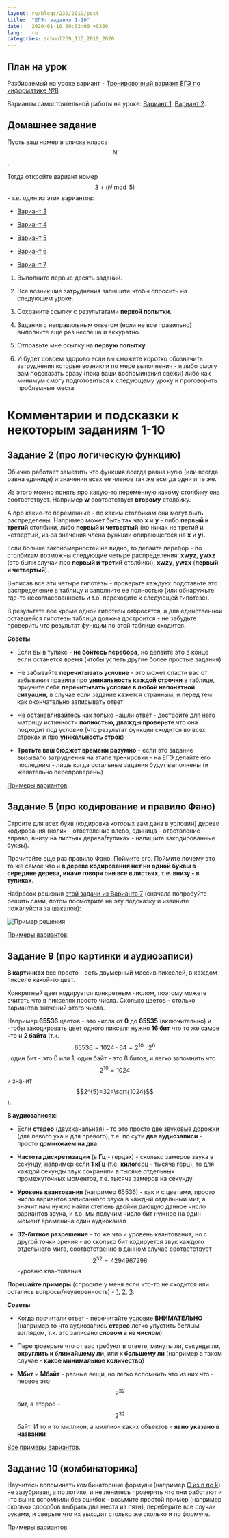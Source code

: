 ```yaml
---
layout: ru/blogs/239/2019/post
title:  "ЕГЭ: задания 1-10"
date:   2020-01-10 00:03:00 +0300
lang:   ru
categories: school239_115_2019_2020
---
```


План на урок
-----

Разбираемый на уроке вариант - [Тренировочный вариант ЕГЭ по информатике №8](https://yandex.ru/tutor/subject/variant/?subject_id=6&variant_id=381). 

Варианты самостоятельной работы на уроке: [Вариант 1](https://yandex.ru/tutor/subject/variant/?subject_id=6&variant_id=44), [Вариант 2](https://yandex.ru/tutor/subject/variant/?subject_id=6&variant_id=99).

Домашнее задание
-----

Пусть ваш номер в списке класса $$N$$.

Тогда откройте вариант номер $$3 + (N \bmod 5)$$ - т.е. один из этих вариантов:

 - [Вариант 3](https://yandex.ru/tutor/subject/variant/?subject_id=6&variant_id=240)
 
 - [Вариант 4](https://yandex.ru/tutor/subject/variant/?subject_id=6&variant_id=241)
 
 - [Вариант 5](https://yandex.ru/tutor/subject/variant/?subject_id=6&variant_id=242)
 
 - [Вариант 6](https://yandex.ru/tutor/subject/variant/?subject_id=6&variant_id=243)
 
 - [Вариант 7](https://yandex.ru/tutor/subject/variant/?subject_id=6&variant_id=353)

1) Выполните первые десять заданий.

2) Все возникшие затруднения запишите чтобы спросить на следующем уроке.

3) Сохраните ссылку с результатами **первой попытки**.

4) Задания с неправильным ответом (если не все правильно) выполните еще раз неспеша и аккуратно.

5) Отправьте мне ссылку на **первую попытку**.
 
6) И будет совсем здорово если вы сможете коротко обозначить затруднения которые возникли по мере выполнения - я либо смогу вам подсказать сразу (пока ваши воспоминания свежи) либо как минимум смогу подготовиться к следующему уроку и проговорить проблемные места.

Комментарии и подсказки к некоторым заданиям 1-10 
=====

Задание 2 (про логическую функцию)
-----

Обычно работает заметить что функция всегда равна нулю (или всегда равна единице) и значения всех ее членов так же всегда одни и те же.

Из этого можно понять про какую-то переменную какому столбику она соответствует. Например **w** соответствует **второму** столбику. 

А про какие-то переменные - по каким столбикам они могут быть распределены. Например может быть так что **x** и **y** - либо **первый и третий** столбики, либо **первый и четвертый** (но никак не третий и четвертый, из-за значения члена функции опирающегося на **x** и **y**).

Если больше закономерностей не видно, то делайте перебор - по столбикам возможны следующие четыре распределения: **xwyz**, **ywxz** (это были случаи про **первый и третий** столбики), **xwzy**, **ywzx** (**первый и четвертый**).

Выписав все эти четыре гипотезы - проверьте каждую: подставьте это распределение в таблицу и заполните ее полностью (или обнаружьте где-то несогласованность и т.о. переходите к следующей гипотезе).

В результате все кроме одной гипотезы отбросятся, а для единственной оставшейся гипотезы таблица должна достроится - не забудьте проверить что результат функции по этой таблице сходится.

**Советы**:

 - Если вы в тупике - **не бойтесь перебора**, но делайте это в конце если останется время (чтобы успеть другие более простые задания)
 
 - Не забывайте **перечитывать условие** - это может спасти вас от забывания правила про **уникальность каждой строчки** в таблице, приучите себя **перечитывать условие в любой непонятной ситуации**, в случае если задание кажется странным, и перед тем как окончательно записывать ответ
 
 - Не останавливайтесь как только нашли ответ - достройте для него матрицу истинности **полностью, дважды проверьте** что она подходит под условие (что результат функции сходится во всех строках и про **уникальность строк**)
 
 - **Тратьте ваш бюджет времени разумно** - если это задание вызывало затруднения на этапе тренировки - на ЕГЭ делайте его последним - лишь когда остальные задания будут выполнены (и желательно перепроверены)

[Примеры вариантов](https://yandex.ru/tutor/subject/tag/problems/?ege_number_id=332&tag_id=19).


Задание 5 (про кодирование и правило Фано)
-----

Строите для всех букв (кодировка которых вам дана в условии) дерево кодирования (нолик - ответвление влево, единица - ответвление вправо, внизу на листьях дерева/тупиках - напишите закодированные буквы).

Прочитайте еще раз правило Фано. Поймите его. Поймите почему это то же самое что и **в дереве кодирования нет ни одной буквы в середине дерева, иначе говоря они все в листьях, т.е. внизу - в тупиках**.

Набросок решения [этой задачи из Варианта 7](https://yandex.ru/tutor/subject/problem/?problem_id=T8636) (сначала попробуйте решить сами, потом посмотрите на эту подсказку и извините пожалуйста за шакалов):

![Пример решения](/static/2020/01/fano.png)

[Примеры вариантов](https://yandex.ru/tutor/subject/tag/problems/?ege_number_id=335&tag_id=19).


Задание 9 (про картинки и аудиозаписи)
-----

**В картинках** все просто - есть двумерный массив пикселей, в каждом пикселе какой-то цвет.

Конкретный цвет кодируется конкретным числом, поэтому можете считать что в пикселях просто числа. Сколько цветов - столько вариантов значений этого числа.

Например **65536** цветов - это числа от **0** до **65535** (включительно) и чтобы закодировать цвет одного пикселя нужно **16 бит** что то же самое что и **2 байта** (т.к. $$65536=1024 \cdot 64=2^{10} \cdot 2^{6}$$, один бит - это 0 или 1, один байт - это 8 битов, и легко запомнить что $$2^{10}=1024$$ и значит $$2^{5}=32=\sqrt{1024}$$).

**В аудиозаписях**:

 - Если **стерео** (двухканальная) - то это просто две звуковые дорожки (для левого уха и для правого), т.е. по сути **две аудиозаписи** - просто **домножаем на два**

 - **Частота дискретизации** (в **Гц** - герцах) - сколько замеров звука в секунду, например если **1 кГц** (т.е. **кило**герц - тысяча герц), то для каждой секунды звук сохранили в тысяче отдельных промежуточных моментов, т.е. тысяча замеров на секунду
 
 - **Уровень квантования** (например 65536) - как и с цветами, просто число вариантов записанного звука в каждый отдельный миг, а значит нам нужно найти степень двойки дающую данное число вариантов звука, и т.о. мы получим число бит нужное на один момент временина один аудиоканал
 
 - **32-битное разрешение** - то же что и уровень квантования, но с другой точки зрения - во сколько бит кодируется звук каждого отдельного мига, соответственно в данном случае соответствует $$2^{32}=4294967296$$-уровню квантования
 
**Порешайте примеры** (спросите у меня если что-то не сходится или остались вопросы/неуверенность) - [1](https://yandex.ru/tutor/subject/problem/?problem_id=T2324), [2](https://yandex.ru/tutor/subject/problem/?problem_id=T8640), [3](https://yandex.ru/tutor/subject/problem/?problem_id=T9290).

**Советы**:

 - Когда посчитали ответ - перечитайте условие **ВНИМАТЕЛЬНО** (например то что аудиозапись **стерео** легко упустить беглым взглядом, т.к. это записано **словом а не числом**)
 
 - Перепроверьте что от вас требуют в ответе, минуты ли, секунды ли, **округлить к ближайшему ли**, или **к большему ли** (например в таком случае - **какое минимальное количество**)
 
 - **Мбит** и **Мбайт** - разные вещи, но легко вспомнить что из них что - первое это $$2^{32}$$ бит, а второе - $$2^{32}$$ байт. И то и то миллион, а миллион каких объектов - **явно указано в названии**
 
[Все примеры вариантов](https://yandex.ru/tutor/subject/tag/problems/?ege_number_id=337&tag_id=19).
 
Задание 10 (комбинаторика)
-----

Научитесь вспоминать комбинаторные формулы (например [C из n по k](https://ru.wikipedia.org/wiki/%D0%A1%D0%BE%D1%87%D0%B5%D1%82%D0%B0%D0%BD%D0%B8%D0%B5)) не зазубривая, а по логике, и не ленитесь проверять что они работают и что вы их вспомнили без ошибок - возьмите простой пример (например сколько способов выбрать два места из пяти), переберите все случаи руками, и сверьте что их выходит столько же сколько и по формуле.

[Примеры вариантов](https://yandex.ru/tutor/subject/tag/problems/?ege_number_id=68&tag_id=19).
